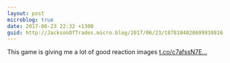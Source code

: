 ```yaml
---
layout: post
microblog: true
date: 2017-06-23 22:32 +1300
guid: http://JacksonOfTrades.micro.blog/2017/06/23/t878184028699938816.html
---
```

This game is giving me a lot of good reaction images [t.co/c7afssN7E...](https://t.co/c7afssN7EV)
